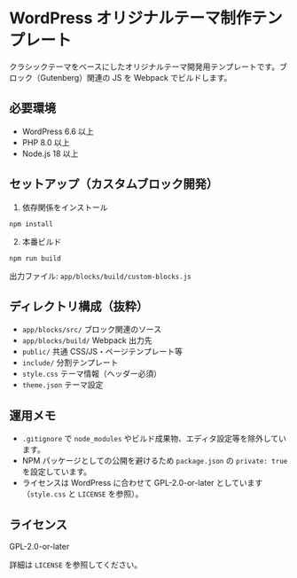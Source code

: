 # WordPress オリジナルテーマ制作テンプレート

クラシックテーマをベースにしたオリジナルテーマ開発用テンプレートです。ブロック（Gutenberg）関連の JS を Webpack でビルドします。

## 必要環境

- WordPress 6.6 以上
- PHP 8.0 以上
- Node.js 18 以上

## セットアップ（カスタムブロック開発）

1) 依存関係をインストール

```
npm install
```

2) 本番ビルド

```
npm run build
```

出力ファイル: `app/blocks/build/custom-blocks.js`

## ディレクトリ構成（抜粋）

- `app/blocks/src/` ブロック関連のソース
- `app/blocks/build/` Webpack 出力先
- `public/` 共通 CSS/JS・ページテンプレート等
- `include/` 分割テンプレート
- `style.css` テーマ情報（ヘッダー必須）
- `theme.json` テーマ設定

## 運用メモ

- `.gitignore` で `node_modules` やビルド成果物、エディタ設定等を除外しています。
- NPM パッケージとしての公開を避けるため `package.json` の `private: true` を設定しています。
- ライセンスは WordPress に合わせて GPL-2.0-or-later としています（`style.css` と `LICENSE` を参照）。

## ライセンス

GPL-2.0-or-later

詳細は `LICENSE` を参照してください。